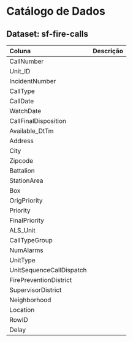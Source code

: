 # Catálogo de Dados 
## Dataset: sf-fire-calls

| Coluna | Descrição |
|:---|:---|
|CallNumber ||
|Unit_ID ||
|IncidentNumber ||
|CallType ||
|CallDate ||                         
|WatchDate ||
|CallFinalDisposition ||
|Available_DtTm ||
|Address ||
|City ||
|Zipcode ||
|Battalion ||
|StationArea ||
|Box ||
|OrigPriority ||
|Priority ||
|FinalPriority ||
|ALS_Unit ||
|CallTypeGroup ||
|NumAlarms ||
|UnitType ||
|UnitSequenceCallDispatch ||
|FirePreventionDistrict ||
|SupervisorDistrict ||
|Neighborhood ||
|Location ||
|RowID ||
|Delay ||
